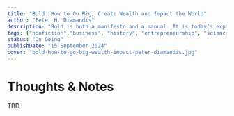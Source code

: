 ```yaml
---
title: "Bold: How to Go Big, Create Wealth and Impact the World"
author: "Peter H. Diamandis"
description: "Bold is both a manifesto and a manual. It is today’s exponential entrepreneur’s go-to resource on the use of emerging technologies, thinking at scale, and the awesome power of crowd-powered tools."
tags: ["nonfiction","business", "history", "entrepreneurship", "science"]
status: "On Going"
publishDate: "15 September 2024"
cover: "bold-how-to-go-big-wealth-impact-peter-diamandis.jpg"
---
```


# Thoughts & Notes

TBD

